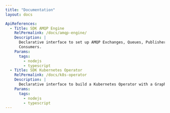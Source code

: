 ```yaml
---
title: "Documentation"
layout: docs

ApiReferences:
  - Title: SDK AMQP Engine
    RelPermalink: /docs/amqp-engine/
    Description: |
      Declarative interface to set up AMQP Exchanges, Queues, Publishers and
      Consumers.
    Params:
      tags:
        - nodejs
        - typescript
  - Title: SDK Kubernetes Operator
    RelPermalink: /docs/k8s-operator
    Description: |
      Declarative interface to build a Kubernetes Operator with a GraphQL API.
    Params:
      tags:
        - nodejs
        - typescript
---
```

